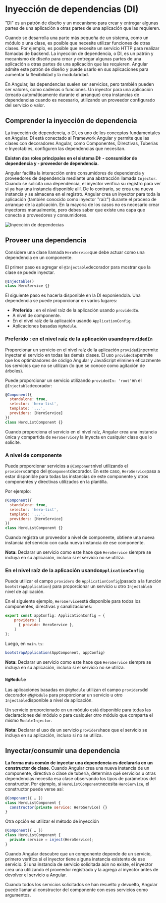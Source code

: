 # Inyección de dependencias (DI) 
"DI" es un patrón de diseño y un mecanismo para crear y entregar algunas partes de una aplicación a otras partes de una aplicación que las requieren.

Cuando se desarrolla una parte más pequeña de un sistema, como un módulo o una clase, es posible que necesite utilizar funciones de otras clases. Por ejemplo, es posible que necesite un servicio HTTP para realizar llamadas de backend. La inyección de dependencia, o DI, es un patrón y mecanismo de diseño para crear y entregar algunas partes de una aplicación a otras partes de una aplicación que las requieren. Angular admite este patrón de diseño y puede usarlo en sus aplicaciones para aumentar la flexibilidad y la modularidad.

En Angular, las dependencias suelen ser servicios, pero también pueden ser valores, como cadenas o funciones. Un inyector para una aplicación (creado automáticamente durante el arranque) crea instancias de dependencias cuando es necesario, utilizando un proveedor configurado del servicio o valor.

## Comprender la inyección de dependencia

La inyección de dependencia, o DI, es uno de los conceptos fundamentales en Angular. DI está conectado al Framework Angular y permite que las clases con decoradores Angular, como Componentes, Directivas, Tuberías e Inyectables, configuren las dependencias que necesitan.

**Existen dos roles principales en el sistema DI:
	- consumidor de dependencia y 
	- proveedor de dependencia.**

Angular facilita la interacción entre consumidores de dependencia y proveedores de dependencia mediante una abstracción llamada `Injector`. Cuando se solicita una dependencia, el inyector verifica su registro para ver si ya hay una instancia disponible allí. De lo contrario, se crea una nueva instancia y se almacena en el registro. Angular crea un inyector para toda la aplicación (también conocido como inyector "raíz") durante el proceso de arranque de la aplicación. En la mayoría de los casos no es necesario crear inyectores manualmente, pero debes saber que existe una capa que conecta a proveedores y consumidores.

![Inyección de dependecias](https://docs.angular.lat/generated/images/guide/architecture/injector-injects.png)

## Proveer una dependencia

Considere una clase llamada `HeroService`que debe actuar como una dependencia en un componente.

El primer paso es agregar el `@Injectable`decorador para mostrar que la clase se puede inyectar.

```javascript
@Injectable()
class HeroService {}
```

El siguiente paso es hacerla disponible en la DI exponiendola. Una dependencia se puede proporcionar en varios lugares:

-  **Preferido** : en el nivel raíz de la aplicación usando `providedIn`.
-  A nivel de componente.
-  En el nivel raíz de la aplicación usando `ApplicationConfig`.
-  Aplicaciones basadas `NgModule`.

### **Preferido** : en el nivel raíz de la aplicación usando`providedIn`

Proporcionar un servicio en el nivel raíz de la aplicación `providedIn`permite inyectar el servicio en todas las demás clases. El uso `providedIn`permite que los optimizadores de código Angular y JavaScript eliminen eficazmente los servicios que no se utilizan (lo que se conoce como agitación de árboles).

Puede proporcionar un servicio utilizando `providedIn: 'root'`en el `@Injectable`decorador:

```javascript
@Component({
  standalone: true,
  selector: 'hero-list',
  template: '...',
  providers: [HeroService]
})
class HeroListComponent {}
```

Cuando proporciona el servicio en el nivel raíz, Angular crea una instancia única y compartida de `HeroService`y la inyecta en cualquier clase que lo solicite.

### A nivel de componente

Puede proporcionar servicios a `@Component`nivel utilizando el `providers`campo del `@Component`decorador. En este caso, `HeroService`pasa a estar disponible para todas las instancias de este componente y otros componentes y directivas utilizados en la plantilla.

Por ejemplo:

```javascript
@Component({
  standalone: true,
  selector: 'hero-list',
  template: '...',
  providers: [HeroService]
})
class HeroListComponent {}
```
Cuando registra un proveedor a nivel de componente, obtiene una nueva instancia del servicio con cada nueva instancia de ese componente.

**Nota:** Declarar un servicio como este hace que `HeroService` siempre se incluya en su aplicación, incluso si el servicio no se utiliza.

### En el nivel raíz de la aplicación usando`ApplicationConfig`

Puede utilizar el campo `providers` de `ApplicationConfig`(pasado a la función `bootstrapApplication`) para proporcionar un servicio u otro `Injectable`a nivel de aplicación.

En el siguiente ejemplo, `HeroService`está disponible para todos los componentes, directivas y canalizaciones:

```javascript
export const appConfig: ApplicationConfig = {
    providers: [
      { provide: HeroService },
    ]
};
```

Luego, en `main.ts`:

```javascript
bootstrapApplication(AppComponent, appConfig)
```

**Nota:** Declarar un servicio como este hace que `HeroService` siempre se incluya en su aplicación, incluso si el servicio no se utiliza.

### `NgModule`

Las aplicaciones basadas en `@NgModule` utilizan el campo  `providers`del decorador `@NgModule` para proporcionar un servicio u otro `Injectable`disponible a nivel de aplicación.

Un servicio proporcionado en un módulo está disponible para todas las declaraciones del módulo o para cualquier otro módulo que comparta el mismo `ModuleInjector`. 

**Nota:** Declarar el uso de un servicio `providers`hace que el servicio se incluya en su aplicación, incluso si no se utiliza.

## Inyectar/consumir una dependencia

**La forma más común de inyectar una dependencia es declararla en un constructor de clase**. Cuando Angular crea una nueva instancia de un componente, directiva o clase de tubería, determina qué servicios u otras dependencias necesita esa clase observando los tipos de parámetros del constructor. Por ejemplo, si `HeroListComponent`necesita `HeroService`, el constructor puede verse así:

```javascript
@Component({ … })
class HeroListComponent {
  constructor(private service: HeroService) {}
}
```

Otra opción es utilizar el método de inyección

```javascript
@Component({ … })
class HeroListComponent {
  private service = inject(HeroService);
}
```

Cuando Angular descubre que un componente depende de un servicio, primero verifica si el inyector tiene alguna instancia existente de ese servicio. Si una instancia de servicio solicitada aún no existe, el inyector crea una utilizando el proveedor registrado y la agrega al inyector antes de devolver el servicio a Angular.

Cuando todos los servicios solicitados se han resuelto y devuelto, Angular puede llamar al constructor del componente con esos servicios como argumentos.
<!--stackedit_data:
eyJoaXN0b3J5IjpbLTk5NjgxNDQ1LDE4NTk1ODc4NzJdfQ==
-->